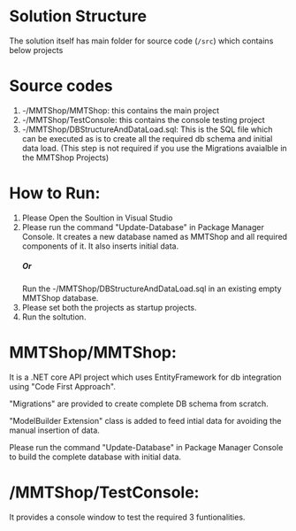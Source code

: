 # Solution Structure

The solution itself has main folder for source code (`/src`) which contains below projects

# Source codes

1) -/MMTShop/MMTShop: this contains the main project
2) -/MMTShop/TestConsole: this contains the console testing project
3) -/MMTShop/DBStructureAndDataLoad.sql: This is the SQL file which can be executed as is to create all the required db schema and initial data load.
                                     (This step is not required if you use the Migrations avaialble in the MMTShop Projects) 

# How to Run:

1) Please Open the Soultion in Visual Studio
2) Please run the command "Update-Database" in Package Manager Console.
   It creates a new database named as MMTShop and all required components of it. It also inserts initial data.
   ##### Or
   Run the -/MMTShop/DBStructureAndDataLoad.sql in an existing empty MMTShop database.
3) Please set both the projects as startup projects.
4) Run the soltution.

# MMTShop/MMTShop:

It is a .NET core API project which uses EntityFramework for db integration using "Code First Approach".

"Migrations" are provided to create complete DB schema from scratch.

"ModelBuilder Extension" class is added to feed intial data for avoiding the manual insertion of data.

Please run the command "Update-Database" in Package Manager Console to build the complete database with initial data.

# /MMTShop/TestConsole:

It provides a console window to test the required 3 funtionalities.


